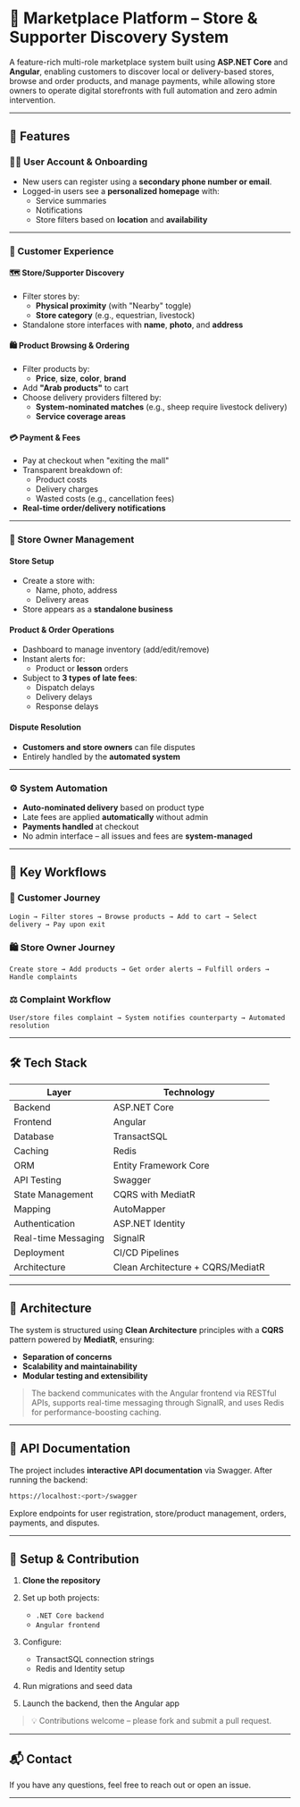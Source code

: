 # 🏪 Marketplace Platform – Store & Supporter Discovery System

A feature-rich multi-role marketplace system built using **ASP.NET Core** and **Angular**, enabling customers to discover local or delivery-based stores, browse and order products, and manage payments, while allowing store owners to operate digital storefronts with full automation and zero admin intervention.

---

## 🚀 Features

### 🧑‍💼 User Account & Onboarding
- New users can register using a **secondary phone number or email**.
- Logged-in users see a **personalized homepage** with:
  - Service summaries
  - Notifications
  - Store filters based on **location** and **availability**

---

### 🛒 Customer Experience

#### 🗺️ Store/Supporter Discovery
- Filter stores by:
  - **Physical proximity** (with "Nearby" toggle)
  - **Store category** (e.g., equestrian, livestock)
- Standalone store interfaces with **name**, **photo**, and **address**

#### 🛍️ Product Browsing & Ordering
- Filter products by:
  - **Price**, **size**, **color**, **brand**
- Add **"Arab products"** to cart
- Choose delivery providers filtered by:
  - **System-nominated matches** (e.g., sheep require livestock delivery)
  - **Service coverage areas**

#### 💳 Payment & Fees
- Pay at checkout when "exiting the mall"
- Transparent breakdown of:
  - Product costs
  - Delivery charges
  - Wasted costs (e.g., cancellation fees)
- **Real-time order/delivery notifications**

---

### 🏪 Store Owner Management

#### Store Setup
- Create a store with:
  - Name, photo, address
  - Delivery areas
- Store appears as a **standalone business**

#### Product & Order Operations
- Dashboard to manage inventory (add/edit/remove)
- Instant alerts for:
  - Product or **lesson** orders
- Subject to **3 types of late fees**:
  - Dispatch delays
  - Delivery delays
  - Response delays

#### Dispute Resolution
- **Customers and store owners** can file disputes
- Entirely handled by the **automated system**

---

### ⚙️ System Automation
- **Auto-nominated delivery** based on product type
- Late fees are applied **automatically** without admin
- **Payments handled** at checkout
- No admin interface – all issues and fees are **system-managed**

---

## 🧭 Key Workflows

### 🔁 Customer Journey
`Login → Filter stores → Browse products → Add to cart → Select delivery → Pay upon exit`

### 🛍️ Store Owner Journey
`Create store → Add products → Get order alerts → Fulfill orders → Handle complaints`

### ⚖️ Complaint Workflow
`User/store files complaint → System notifies counterparty → Automated resolution`

---

## 🛠 Tech Stack

| Layer                | Technology |
|---------------------|------------|
| Backend             | ASP.NET Core  |
| Frontend            | Angular |
| Database            | TransactSQL |
| Caching             | Redis |
| ORM                 | Entity Framework Core |
| API Testing         | Swagger |
| State Management    | CQRS with MediatR |
| Mapping             | AutoMapper |
| Authentication      | ASP.NET Identity |
| Real-time Messaging | SignalR |
| Deployment          | CI/CD Pipelines |
| Architecture        | Clean Architecture + CQRS/MediatR |

---

## 🧱 Architecture

The system is structured using **Clean Architecture** principles with a **CQRS** pattern powered by **MediatR**, ensuring:

- **Separation of concerns**
- **Scalability and maintainability**
- **Modular testing and extensibility**

> The backend communicates with the Angular frontend via RESTful APIs, supports real-time messaging through SignalR, and uses Redis for performance-boosting caching.

---

## 🧪 API Documentation

The project includes **interactive API documentation** via Swagger. After running the backend:

```bash
https://localhost:<port>/swagger
````

Explore endpoints for user registration, store/product management, orders, payments, and disputes.

---

## 🚧 Setup & Contribution

1. **Clone the repository**
2. Set up both projects:

   * `.NET Core backend`
   * `Angular frontend`
3. Configure:

   * TransactSQL connection strings
   * Redis and Identity setup
4. Run migrations and seed data 
5. Launch the backend, then the Angular app

> 💡 Contributions welcome – please fork and submit a pull request.

---

## 📬 Contact

If you have any questions, feel free to reach out or open an issue.

---
